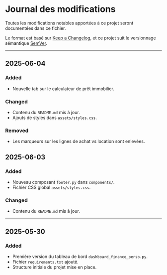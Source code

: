 # Journal des modifications

Toutes les modifications notables apportées à ce projet seront documentées dans ce fichier.

Le format est basé sur [Keep a Changelog](https://keepachangelog.com/fr/1.0.0/), et ce projet suit le versionnage sémantique [SemVer](https://semver.org/lang/fr/).

---

## 2025-06-04

### Added

- Nouvelle tab sur le calculateur de prêt immobilier.

### Changed

- Contenu du `README.md` mis à jour.
- Ajouts de styles dans `assets/styles.css`.

### Removed

- Les marqueurs sur les lignes de achat vs location sont enlevées.

## 2025-06-03

### Added

- Nouveau composant `footer.py` dans `components/`.
- Fichier CSS global `assets/styles.css`.

### Changed

- Contenu du `README.md` mis à jour.

---

## 2025-05-30

### Added

- Première version du tableau de bord `dashboard_finance_perso.py`.
- Fichier `requirements.txt` ajouté.
- Structure initiale du projet mise en place.
